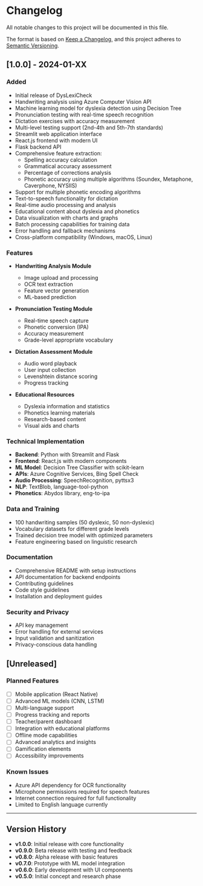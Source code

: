 # Changelog

All notable changes to this project will be documented in this file.

The format is based on [Keep a Changelog](https://keepachangelog.com/en/1.0.0/),
and this project adheres to [Semantic Versioning](https://semver.org/spec/v2.0.0.html).

## [1.0.0] - 2024-01-XX

### Added
- Initial release of DysLexiCheck
- Handwriting analysis using Azure Computer Vision API
- Machine learning model for dyslexia detection using Decision Tree
- Pronunciation testing with real-time speech recognition
- Dictation exercises with accuracy measurement
- Multi-level testing support (2nd-4th and 5th-7th standards)
- Streamlit web application interface
- React.js frontend with modern UI
- Flask backend API
- Comprehensive feature extraction:
  - Spelling accuracy calculation
  - Grammatical accuracy assessment
  - Percentage of corrections analysis
  - Phonetic accuracy using multiple algorithms (Soundex, Metaphone, Caverphone, NYSIIS)
- Support for multiple phonetic encoding algorithms
- Text-to-speech functionality for dictation
- Real-time audio processing and analysis
- Educational content about dyslexia and phonetics
- Data visualization with charts and graphs
- Batch processing capabilities for training data
- Error handling and fallback mechanisms
- Cross-platform compatibility (Windows, macOS, Linux)

### Features
- **Handwriting Analysis Module**
  - Image upload and processing
  - OCR text extraction
  - Feature vector generation
  - ML-based prediction

- **Pronunciation Testing Module**
  - Real-time speech capture
  - Phonetic conversion (IPA)
  - Accuracy measurement
  - Grade-level appropriate vocabulary

- **Dictation Assessment Module**
  - Audio word playback
  - User input collection
  - Levenshtein distance scoring
  - Progress tracking

- **Educational Resources**
  - Dyslexia information and statistics
  - Phonetics learning materials
  - Research-based content
  - Visual aids and charts

### Technical Implementation
- **Backend**: Python with Streamlit and Flask
- **Frontend**: React.js with modern components
- **ML Model**: Decision Tree Classifier with scikit-learn
- **APIs**: Azure Cognitive Services, Bing Spell Check
- **Audio Processing**: SpeechRecognition, pyttsx3
- **NLP**: TextBlob, language-tool-python
- **Phonetics**: Abydos library, eng-to-ipa

### Data and Training
- 100 handwriting samples (50 dyslexic, 50 non-dyslexic)
- Vocabulary datasets for different grade levels
- Trained decision tree model with optimized parameters
- Feature engineering based on linguistic research

### Documentation
- Comprehensive README with setup instructions
- API documentation for backend endpoints
- Contributing guidelines
- Code style guidelines
- Installation and deployment guides

### Security and Privacy
- API key management
- Error handling for external services
- Input validation and sanitization
- Privacy-conscious data handling

## [Unreleased]

### Planned Features
- [ ] Mobile application (React Native)
- [ ] Advanced ML models (CNN, LSTM)
- [ ] Multi-language support
- [ ] Progress tracking and reports
- [ ] Teacher/parent dashboard
- [ ] Integration with educational platforms
- [ ] Offline mode capabilities
- [ ] Advanced analytics and insights
- [ ] Gamification elements
- [ ] Accessibility improvements

### Known Issues
- Azure API dependency for OCR functionality
- Microphone permissions required for speech features
- Internet connection required for full functionality
- Limited to English language currently

---

## Version History

- **v1.0.0**: Initial release with core functionality
- **v0.9.0**: Beta release with testing and feedback
- **v0.8.0**: Alpha release with basic features
- **v0.7.0**: Prototype with ML model integration
- **v0.6.0**: Early development with UI components
- **v0.5.0**: Initial concept and research phase